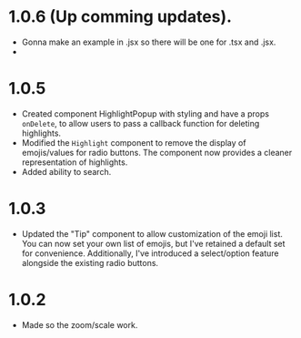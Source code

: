 # 1.0.6 (Up comming updates).

* Gonna make an example in .jsx so there will be one for .tsx and .jsx.
* 


# 1.0.5

* Created component HighlightPopup with styling and have a props `onDelete`, to allow users to pass a callback function for deleting highlights. 
* Modified the `Highlight` component to remove the display of emojis/values for radio buttons. The component now provides a cleaner representation of highlights.
* Added ability to search.


# 1.0.3

* Updated the "Tip" component to allow customization of the emoji list. You can now set your own list of emojis, but I've retained a default set for convenience. Additionally, I've introduced a select/option feature alongside the existing radio buttons.


# 1.0.2

* Made so the zoom/scale work.